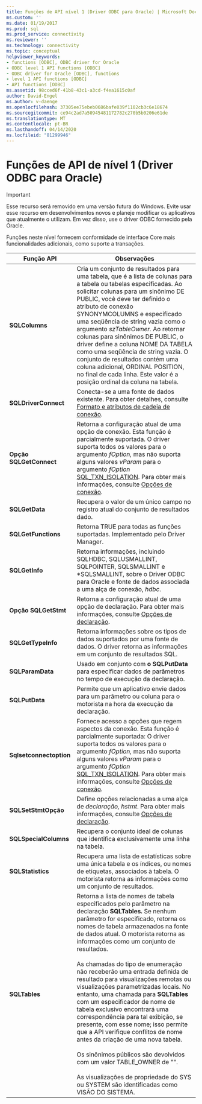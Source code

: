 ```yaml
---
title: Funções de API nível 1 (Driver ODBC para Oracle) | Microsoft Docs
ms.custom: ''
ms.date: 01/19/2017
ms.prod: sql
ms.prod_service: connectivity
ms.reviewer: ''
ms.technology: connectivity
ms.topic: conceptual
helpviewer_keywords:
- functions [ODBC], ODBC driver for Oracle
- ODBC level 1 API functions [ODBC]
- ODBC driver for Oracle [ODBC], functions
- level 1 API functions [ODBC]
- API functions [ODBC]
ms.assetid: 98cced6f-41b8-43c1-a3cd-f4ea1615c0af
author: David-Engel
ms.author: v-daenge
ms.openlocfilehash: 37305ee75ebeb0686bafe039f1102cb3c6e18674
ms.sourcegitcommit: ce94c2ad7a50945481172782c270b5b0206e61de
ms.translationtype: MT
ms.contentlocale: pt-BR
ms.lasthandoff: 04/14/2020
ms.locfileid: "81299946"
---
```

# <a name="level-1-api-functions-odbc-driver-for-oracle"></a>Funções de API de nível 1 (Driver ODBC para Oracle)
> [!IMPORTANT]  
>  Esse recurso será removido em uma versão futura do Windows. Evite usar esse recurso em desenvolvimentos novos e planeje modificar os aplicativos que atualmente o utilizam. Em vez disso, use o driver ODBC fornecido pela Oracle.  
  
 Funções neste nível fornecem conformidade de interface Core mais funcionalidades adicionais, como suporte a transações.  
  
|Função API|Observações|  
|------------------|-----------|  
|**SQLColumns**|Cria um conjunto de resultados para uma tabela, que é a lista de colunas para a tabela ou tabelas especificadas. Ao solicitar colunas para um sinônimo DE PUBLIC, você deve ter definido o atributo de conexão SYNONYMCOLUMNS e especificado uma seqüência de string vazia como o argumento *szTableOwner.* Ao retornar colunas para sinônimos DE PUBLIC, o driver define a coluna NOME DA TABELA como uma seqüência de string vazia. O conjunto de resultados contém uma coluna adicional, ORDINAL POSITION, no final de cada linha. Este valor é a posição ordinal da coluna na tabela.|  
|**SQLDriverConnect**|Conecta-se a uma fonte de dados existente. Para obter detalhes, consulte [Formato e atributos de cadeia de conexão](../../odbc/microsoft/connection-string-format-and-attributes.md).|  
|**Opção SQLGetConnect**|Retorna a configuração atual de uma opção de conexão. Esta função é parcialmente suportada. O driver suporta todos os valores para o argumento *fOption,* mas não suporta alguns valores *vParam* para o argumento *fOption* [SQL_TXN_ISOLATION](../../odbc/microsoft/connect-options.md). Para obter mais informações, consulte [Opções de conexão](../../odbc/microsoft/connect-options.md).|  
|**SQLGetData**|Recupera o valor de um único campo no registro atual do conjunto de resultados dado.|  
|**SQLGetFunctions**|Retorna TRUE para todas as funções suportadas. Implementado pelo Driver Manager.|  
|**SQLGetInfo**|Retorna informações, incluindo SQLHDBC, SQLUSMALLINT, SQLPOINTER, SQLSMALLINT e \*SQLSMALLINT, sobre o Driver ODBC para Oracle e fonte de dados associada a uma alça de conexão, *hdbc*.|  
|**Opção SQLGetStmt**|Retorna a configuração atual de uma opção de declaração. Para obter mais informações, consulte [Opções de declaração](../../odbc/microsoft/statement-options.md).|  
|**SQLGetTypeInfo**|Retorna informações sobre os tipos de dados suportados por uma fonte de dados. O driver retorna as informações em um conjunto de resultados SQL.|  
|**SQLParamData**|Usado em conjunto com **o SQLPutData** para especificar dados de parâmetros no tempo de execução da declaração.|  
|**SQLPutData**|Permite que um aplicativo envie dados para um parâmetro ou coluna para o motorista na hora da execução da declaração.|  
|**Sqlsetconnectoption**|Fornece acesso a opções que regem aspectos da conexão. Esta função é parcialmente suportada: O driver suporta todos os valores para o argumento *fOption,* mas não suporta alguns valores *vParam* para o argumento *fOption* [SQL_TXN_ISOLATION](../../odbc/microsoft/connect-options.md). Para obter mais informações, consulte [Opções de conexão](../../odbc/microsoft/connect-options.md).|  
|**SQLSetStmtOpção**|Define opções relacionadas a uma alça de *declaração, hstmt*. Para obter mais informações, consulte [Opções de declaração](../../odbc/microsoft/statement-options.md).|  
|**SQLSpecialColumns**|Recupera o conjunto ideal de colunas que identifica exclusivamente uma linha na tabela.|  
|**SQLStatistics**|Recupera uma lista de estatísticas sobre uma única tabela e os índices, ou nomes de etiquetas, associados à tabela. O motorista retorna as informações como um conjunto de resultados.|  
|**SQLTables**|Retorna a lista de nomes de tabela especificados pelo parâmetro na declaração **SQLTables.** Se nenhum parâmetro for especificado, retorna os nomes de tabela armazenados na fonte de dados atual. O motorista retorna as informações como um conjunto de resultados.<br /><br /> As chamadas do tipo de enumeração não receberão uma entrada definida de resultado para visualizações remotas ou visualizações parametrizadas locais. No entanto, uma chamada para **SQLTables** com um especificador de nome de tabela exclusivo encontrará uma correspondência para tal exibição, se presente, com esse nome; isso permite que a API verifique conflitos de nome antes da criação de uma nova tabela.<br /><br /> Os sinônimos públicos são devolvidos com um valor TABLE_OWNER de "".<br /><br /> As visualizações de propriedade do SYS ou SYSTEM são identificadas como VISÃO DO SISTEMA.|
